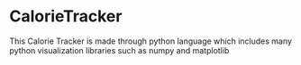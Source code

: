 # CalorieTracker
This Calorie Tracker is made through python language which includes many python visualization libraries such as numpy and matplotlib
